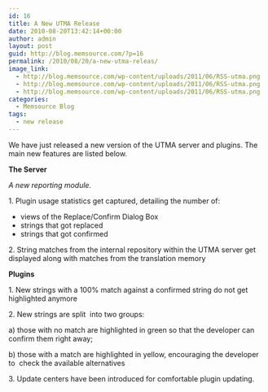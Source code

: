```yaml
---
id: 16
title: A New UTMA Release
date: 2010-08-20T13:42:14+00:00
author: admin
layout: post
guid: http://blog.memsource.com/?p=16
permalink: /2010/08/20/a-new-utma-releas/
image_link:
  - http://blog.memsource.com/wp-content/uploads/2011/06/RSS-utma.png
  - http://blog.memsource.com/wp-content/uploads/2011/06/RSS-utma.png
  - http://blog.memsource.com/wp-content/uploads/2011/06/RSS-utma.png
categories:
  - Memsource Blog
tags:
  - new release
---
```

<div>
  <p>
    We have just released a new version of the UTMA server and plugins. The main new features are listed below.<!--more-->
  </p>
  
  <p>
    <strong>The Server</strong>
  </p>
  
  <p>
    <em>A new reporting module. </em>
  </p>
  
  <p>
    <em></em>1. Plugin usage statistics get captured, detailing the number of:
  </p>
  
  <ul>
    <li>
      views of the Replace/Confirm Dialog Box
    </li>
    <li>
      strings that got replaced
    </li>
    <li>
      strings that got confirmed
    </li>
  </ul>
  
  <p>
    2. String matches from the internal repository within the UTMA server get displayed along with matches from the translation memory
  </p>
  
  <p>
    <strong>Plugins</strong>
  </p>
  
  <p>
    1. New strings with a 100% match against a confirmed string do not get highlighted anymore
  </p>
  
  <p>
    2. New strings are split  into two groups:
  </p>
  
  <p>
    a) those with no match are highlighted in green so that the developer can confirm them right away;
  </p>
  
  <p>
    b) those with a match are highlighted in yellow, encouraging the developer to  check the available alternatives
  </p>
  
  <p>
    3. Update centers have been introduced for comfortable plugin updating.
  </p>
</div>